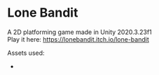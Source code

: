 # Lone Bandit
A 2D platforming game made in Unity 2020.3.23f1
<br>
Play it here: https://lonebandit.itch.io/lone-bandit

Assets used:
* <insert assets used>

